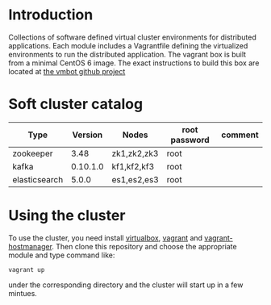 Introduction
============

Collections of software defined virtual cluster environments for
distributed applications. Each module includes a Vagrantfile defining
the virtualized environments to run the distributed application. The
vagrant box is built from a minimal CentOS 6 image. The exact
instructions to build this box are located at [the vmbot github
project][1]

Soft cluster catalog
====================

| Type           | Version       | Nodes          | root password | comment   |
| -------------- | ------------- | -------------- | ------------- | --------- |
| zookeeper      | 3.48          | zk1,zk2,zk3    | root          |           |
| kafka          | 0.10.1.0      | kf1,kf2,kf3    | root          |           |
| elasticsearch  | 5.0.0         | es1,es2,es3    | root          |           |

Using the cluster
=================
To use the cluster, you need install [virtualbox][2], [vagrant][3] and
[vagrant-hostmanager][4]. Then clone this repository and choose the
appropriate module and type command like:

    vagrant up

under the corresponding directory and the cluster will start up in a few
mintues.

[1]: https://github.com/schnell18/vmbot.git
[2]: https://www.virtualbox.org/
[3]: https://www.vagrantup.com/
[4]: https://github.com/devopsgroup-io/vagrant-hostmanager
